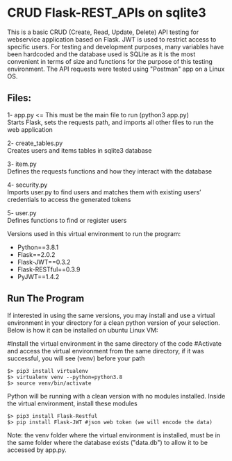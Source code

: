 # CRUD Flask-REST_APIs on sqlite3
This is a basic CRUD (Create, Read, Update, Delete) API testing for webservice application based on Flask. JWT is used to restrict access to specific users. For testing and development purposes, many variables have been hardcoded and the database used is SQLite as it is the most convenient in terms of size and functions for the purpose of this testing environment. The API requests were tested using "Postman" app on a Linux OS. 

## Files:
1- app.py <= This must be the main file to run (python3 app.py) \
Starts Flask, sets the requests path, and imports all other files to run the web application

2- create_tables.py \
Creates users and items tables in sqlite3 database

3- item.py \
Defines the requests functions and how they interact with the database

4- security.py \
Imports user.py to find users and matches them with existing users’ credentials to access the generated tokens

5- user.py \
Defines functions to find or register users

Versions used in this virtual environment to run the program:
- Python==3.8.1
- Flask==2.0.2
- Flask-JWT==0.3.2
- Flask-RESTful==0.3.9
- PyJWT==1.4.2


## Run The Program
If interested in using the same versions, you may install and use a virtual environment in your directory for a clean python version of your selection. Below is how it can be installed on ubuntu Linux VM:
  
  #Install the virtual environment in the same directory of the code
  #Activate and access the virtual environment from the same directory, if it was successful, you will see (venv) before your path
          
    $> pip3 install virtualenv
    $> virtualenv venv --python=python3.8 
    $> source venv/bin/activate

Python will be running with a clean version with no modules installed. Inside the virtual environment, install these modules
  
    $> pip3 install Flask-Restful
    $> pip install Flask-JWT #json web token (we will encode the data)

  
Note: the venv folder where the virtual environment is installed, must be in the same folder where the database exists ("data.db") to allow it to be accessed by app.py.

